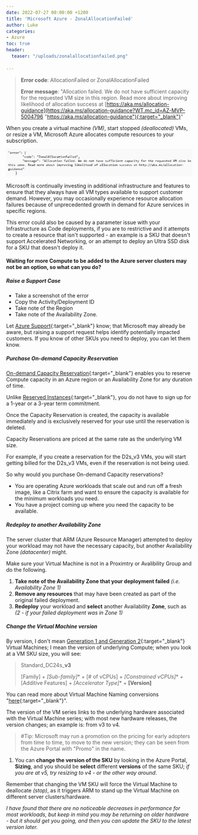 ```yaml
---
date: 2022-07-27 00:00:00 +1200
title: 'Microsoft Azure - ZonalAllocationFailed'
author: Luke
categories:
- Azure
toc: true
header:
  teaser: "/uploads/zonalallocationfailed.png"

---
```

> **Error code**: AllocationFailed or ZonalAllocationFailed
>
> **Error message**: "Allocation failed. We do not have sufficient capacity for the requested VM size in this region. Read more about improving likelihood of allocation success at [https://aka.ms/allocation-guidance](https://aka.ms/allocation-guidance?WT.mc_id=AZ-MVP-5004796 "https://aka.ms/allocation-guidance"){:target="_blank"}"

When you create a virtual machine _(VM)_, start stopped _(deallocated)_ VMs, or resize a VM, Microsoft Azure allocates compute resources to your subscription.

![ZonalAllocationFailed](/uploads/zonalallocationfailed.png "ZonalAllocationFailed")

Microsoft is continually investing in additional infrastructure and features to ensure that they always have all VM types available to support customer demand. However, you may occasionally experience resource allocation failures because of unprecedented growth in demand for Azure services in specific regions.

This error could also be caused by a parameter issue with your Infrastructure as Code deployments, if you are to restrictive and it attempts to create a resource that isn't supported - an example is a SKU that doesn't support Accelerated Networking, or an attempt to deploy an Ultra SSD disk for a SKU that doesn't deploy it.

#### **Waiting for more Compute to be added to the Azure server clusters may not be an option, so what can you do?**

##### Raise a Support Case

* Take a screenshot of the error
* Copy the Activity/Deployment ID
* Take note of the Region
* Take note of the Availability Zone.

Let [Azure Support](https://azure.microsoft.com/en-us/support/?WT.mc_id=AZ-MVP-5004796 " Azure Support"){:target="_blank"} know; that Microsoft may already be aware, but raising a support request helps identify potentially impacted customers. If you know of other SKUs you need to deploy, you can let them know.

##### Purchase On-demand Capacity Reservation

[On-demand Capacity Reservation](https://docs.microsoft.com/en-us/azure/virtual-machines/capacity-reservation-overview?WT.mc_id=AZ-MVP-5004796 "On-demand Capacity Reservation"){:target="_blank"} enables you to reserve Compute capacity in an Azure region or an Availability Zone for any duration of time. 

Unlike [Reserved Instances](https://azure.microsoft.com/en-us/pricing/reserved-vm-instances/?WT.mc_id=AZ-MVP-5004796 "Reserved Instances"){:target="_blank"}, you do not have to sign up for a 1-year or a 3-year term commitment.

Once the Capacity Reservation is created, the capacity is available immediately and is exclusively reserved for your use until the reservation is deleted.

Capacity Reservations are priced at the same rate as the underlying VM size. 

For example, if you create a reservation for the D2s_v3 VMs, you will start getting billed for the D2s_v3 VMs, even if the reservation is not being used.

So why would you purchase On-demand Capacity reservations?

* You are operating Azure workloads that scale out and run off a fresh image, like a Citrix farm and want to ensure the capacity is available for the minimum workloads you need.
* You have a project coming up where you need the capacity to be available.

##### Redeploy to another Availability Zone

The server cluster that ARM (Azure Resource Manager) attempted to deploy your workload may not have the necessary capacity, but another Availability Zone _(datacenter)_ might.

Make sure your Virtual Machine is not in a Proximtry or Avalibility Group and do the following.

1. **Take note of the Availability Zone that your deployment failed** _(i.e. Availability Zone 1)_
2. **Remove any resources** that may have been created as part of the original failed deployment.
3. **Redeploy** your workload and **select** another Availability **Zone**, such as _(2 - if your failed deployment was in Zone 1)_

##### Change the Virtual Machine version  

By version, I don't mean [Generation 1 and Generation 2](https://docs.microsoft.com/en-us/azure/virtual-machines/generation-2?WT.mc_id=AZ-MVP-5004796#features-and-capabilities "Generation 1 vs. generation 2 features"){:target="_blank"} Virtual Machines; I mean the version of underlying Compute; when you look at a VM SKU size, you will see:

> Standard_DC24s_**v3**
>
> \[Family\] + _\[Sub-family\]_* + \[# of vCPUs\] + _\[Constrained vCPUs\]_* + \[Additive Features\] + _\[Accelerator Type\]_* + **\[Version\]**

You can read more about Virtual Machine Naming conversions "[here](https://docs.microsoft.com/en-us/azure/virtual-machines/vm-naming-conventions?WT.mc_id=AZ-MVP-5004796 "Azure virtual machine sizes naming conventions"){:target="_blank"}".

The version of the VM series links to the underlying hardware associated with the Virtual Machine series; with most new hardware releases, the version changes; an example is: from v3 to v4.  

> #Tip: Microsoft may run a promotion on the pricing for early adopters from time to time, to move to the new version; they can be seen from the Azure Portal with "Promo" in the name.

1. You can **change the version of the SKU** by looking in the Azure Portal, **Sizing**, and you should be **select** different **versions** of the same SKU; _if you are at v5, try resizing to v4 - or the other way around_.  

Remember that changing the VM SKU will force the Virtual Machine to deallocate _(stop)_, as it triggers ARM to stand up the Virtual Machine on different server clusters/hardware.

_I have found that there are no noticeable decreases in performance for most workloads, but keep in mind you may be returning on older hardware - but it should get you going, and then you can update the SKU to the latest version later._
